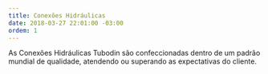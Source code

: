 ```yaml
---
title: Conexões Hidráulicas
date: 2018-03-27 22:01:00 -03:00
ordem: 1
---
```


As Conexões Hidráulicas Tubodin são confeccionadas dentro de um padrão mundial de qualidade, atendendo ou superando as expectativas do cliente.
